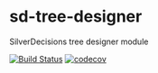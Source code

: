# sd-tree-designer

SilverDecisions tree designer module

[![Build Status](https://travis-ci.org/SilverDecisions/sd-tree-designer.svg?branch=master)](https://travis-ci.org/SilverDecisions/sd-computations)
[![codecov](https://codecov.io/gh/SilverDecisions/sd-tree-designer/branch/master/graph/badge.svg)](https://codecov.io/gh/SilverDecisions/sd-computations)

